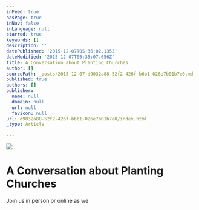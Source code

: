 ```yaml
---
inFeed: true
hasPage: true
inNav: false
inLanguage: null
starred: true
keywords: []
description: ''
datePublished: '2015-12-07T05:36:02.135Z'
dateModified: '2015-12-07T05:35:07.656Z'
title: A Conversation about Planting Churches
author: []
sourcePath: _posts/2015-12-07-d9032a88-52f2-426f-b6b1-026e7b01b7e0.md
published: true
authors: []
publisher:
  name: null
  domain: null
  url: null
  favicon: null
url: d9032a88-52f2-426f-b6b1-026e7b01b7e0/index.html
_type: Article

---
```

![](https://the-grid-user-content.s3-us-west-2.amazonaws.com/e0269262-c611-4c44-a241-e8c999a4d4bd.jpg)

# **A Conversation about Planting Churches**

Join us in person or online as we